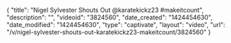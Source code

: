 {
    "title": "Nigel Sylvester Shouts Out @karatekickz23 #makeitcount",
    "description": "",
    "videoid": "3824560",
    "date_created": "1424454630",
    "date_modified": "1424454630",
    "type": "captivate",
    "layout": "video",
    "url": "\/v\/nigel-sylvester-shouts-out-karatekickz23-makeitcount\/3824560"
}